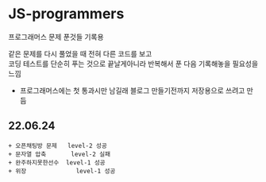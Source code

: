 # JS-programmers
프로그래머스 문제 푼것들 기록용
    
 같은 문제를 다시 풀었을 때 전혀 다른 코드를 보고   
 코딩 테스트를 단순히 푸는 것으로 끝날게아니라 반복해서 푼 다음 기록해놓을 필요성을느낌
 
 + 프로그래머스에는 첫 통과시만 남길래 블로그 만들기전까지 저장용으로 쓰려고 만듬


## 22.06.24
    + 오픈채팅방 문제   level-2 성공
    + 문자열 압축       level-2 실패
    + 완주하지못한선수  level-1 성공 
    + 위장              level-1 성공 



    

